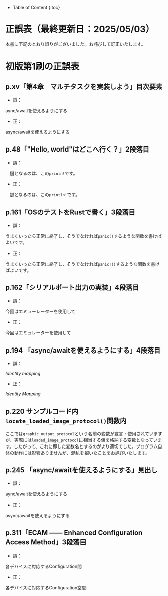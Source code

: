 - Table of Content
{:toc}

# 正誤表（最終更新日：2025/05/03）

本書に下記のとおり誤りがございました。お詫びして訂正いたします。

# 初版第1刷の正誤表

## p.xv「第4章　マルチタスクを実装しよう」目次要素

- 誤：

aync/awaitを使えるようにする

- 正：

async/awaitを使えるようにする

## p.48「"Hello, world"はどこへ行く？」2段落目

- 誤：

　鍵となるのは、この`prinln!`です。

- 正：

　鍵となるのは、この`println!`です。


## p.161「OSのテストをRustで書く」3段落目

- 誤：

うまくいったら正常に終了し、そうでなければ`panic()`するような関数を書けばよいです。

- 正：

うまくいったら正常に終了し、そうでなければ`panic!()`するような関数を書けばよいです。

## p.162「シリアルポート出力の実装」4段落目

- 誤：

今回はエミューレーターを使用して

- 正：

今回はエミュレーターを使用して

## p.194 「async/awaitを使えるようにする」4段落目

- 誤：

_Identity mapping_

- 正：

_Identity Mapping_

## p.220 サンプルコード内 `locate_loaded_image_protocol()`関数内

ここでは`graphic_output_protocol`という名前の変数が宣言・使用されていますが、実際には`loaded_image_protocol`に相当する値を格納する変数となっています。したがって、これに即した変数名とするのがより適切でした。プログラム自体の動作には影響ありませんが、混乱を招いたことをお詫びいたします。

## p.245 「async/awaitを使えるようにする」見出し

- 誤：

aync/awaitを使えるようにする

- 正：

async/awaitを使えるようにする

## p.311「ECAM ―― Enhanced Configuration Access Method」3段落目

- 誤：

各デバイスに対応するConfiguration間

- 正：

各デバイスに対応するConfiguration空間

